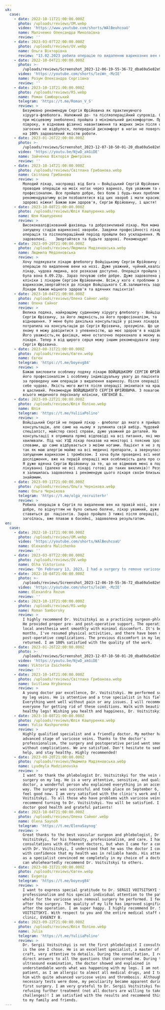 ```yaml
---
uk:
  case:
    - date: 2022-10-11T21:00:00.000Z
      photo: /uploads/reviews/OM.webp
      video: 'https://www.youtube.com/shorts/WAlBeuhcoaU'
      name: Маліченко Олександра Миколаївна
      review: ''
    - date: 2023-03-07T22:00:00.000Z
      photo: /uploads/reviews/OV.webp
      name: Ольга Вікторівна
      review: "13.02.2023 робила операцію по видаленню варикозних вен нижніх кінцівок у С.Ю. Войцицького в клініці Oxford medical. Хочу висловити велику подяку лікарю за турботливе ставлення та високий професіоналізм! Сергій Юрійович дуже дбайливо провів операцію і подальше спостереження. Операція проводилася під місцевою анестезією. Лікар весь час попереджав мене про кожну свою дію та де може бути боляче. Але боляче майже не було! Лікар має бути людяним, окрім того що професійним, і це саме про Сергія Юрійовича! Я була приємно вражена як швидко, легко і вдало пройшла операція. Мої маленькі ранки швидко загоюються і я дуже рада цьому. Подальше залежить вже від мене ( наскільки старанно я буду виконувати рекомендації лікаря), але якщо що - то Сергій Юрійович завжди на зв'язку.\_ До літа буду вже з красивими ніжками \U0001F601 Дякую, Лікарю! \U0001F917\n"
    - date: 2022-10-04T21:00:00.000Z
      photo: >-
        /uploads/reviews/Screenshot_2023-12-06-19-55-36-72_dba69a5e82e939c3ddef13f99a115ca3_1.jpg
      video: 'https://youtube.com/shorts/leiWn_-MzIE'
      name: Розум Олександра Сергіївна
      review: ''
    - date: 2023-10-13T21:00:00.000Z
      photo: /uploads/reviews/RS.webp
      name: Роман Самборський
      telegram: 'https://t.me/Roman_V_S'
      review: >
        Безумовно рекомендую Сергія Юрійовича як практикуючого
        хірурга-флеболога. Належний до- та післяопераційний супровід. Операція
        при місцевому знеболенні пройшла з мінімальний дискомфортом. Пройшло
        півроку, я відновив фізичні навантаження та жодних змін після операції
        загоєння не відбулося, попередній дискомфорт в ногах не повертається -
        на 100% задоволений якістю роботи.
    - date: 2023-01-26T22:00:00.000Z
      photo: >-
        /uploads/reviews/Screenshot_2023-12-07-10-50-01-20_dba69a5e82e939c3ddef13f99a115ca3_1.jpg
      video: 'https://youtu.be/NjwD_akGiDE'
      name: Зайченко Вікторія Дмитрівна
      review: ''
    - date: 2023-10-14T21:00:00.000Z
      photo: /uploads/reviews/Світлана Грибанова.webp
      name: Світлана Грибанова
      review: >
        Молодий лікар, насправді від Бога – Войціцький Сергій Юрійович. Він
        проводив операцію на моїх ногах через варикоз, був уважним та справжнім
        професіоналом. Все пройшло добре, без болю і будь-яких проблем. Я
        рекомендуватиму всім позбавлятися від цих хвороб і мати красиві та
        здорові ніжки! Бажаю вам здоров'я, Сергію Юрійовичу, і щастя!
    - date: 2023-10-08T21:00:00.000Z
      photo: /uploads/reviews/Юлія Кашпуренко.webp
      name: Юля Кашпуренко
      review: >
        Висококваліфікований фахівець та доброзичливий лікар. Моя мама мала
        запущену стадію варикозної хвороби. Завдяки професійності лікаря,
        операція та післяопераційний період пройшли без ускладнення. Ми
        задоволені.    Звертайтеся та будьте здорові. Рекомендую!
    - date: 2023-09-20T21:00:00.000Z
      photo: /uploads/reviews/Людмила Мадзяновська.webp
      name: Людмила Медзяновська
      review: >
        Хочу подякувати лікарю флебологу Войціцькому Сергію Юрійовичу за
        операцію по видаленню вени на нозі. Дуже уважний, чуйний,кваліфікований
        лікар, чудова людина, все розказав доступно. Операція пройшла успішно,
        була вона 6.09.23р. Зараз почуваю себе добре. Дуже задоволена роботою
        клініки і лікарем Сергієм Юрійовичем. Всім,у кого є проблеми з
        варикозом,звертайтеся до лікаря Войціцького С.Ю.залишитесь задоволеними.
        Лікарю бажаю міцного здоров'я та вдячних пацієнтів!
    - date: 2023-10-04T21:00:00.000Z
      photo: /uploads/reviews/Олена Сайног.webp
      name: Олена Сайног
      review: >
        Велика подяка, найкращому судинному хірургу флебологу - Войціцькому
        Сергію Юрієвичу, за його людяність,за його професіоналізм, та
        відношення. У мене було декілька консультацій у різних лікарів, але коли
        потрапила на консультацію до Сергія Юрієвича, зрозуміла. Що це той лікар
        якому я можу довіритися з упевненістю, що моє здоров'я в надійних руках.
        Його уважність,як фахівця, мене остаточно переконало в моєму виборі
        лікаря. Тепер я від щирого серця можу іншим рекомендувати звертатися до
        Сергія Юрієвича.
    - date: 2023-08-31T21:00:00.000Z
      photo: /uploads/reviews/Євген.webp
      name: Євген
      telegram: 'https://t.me/boyevg84'
      review: >
        Бажаю висловити особливу подяку лікарю ВОЙЦИЦЬКОМУ СЕРГІЮ ЮРІЙОВИЧУ за
        його професіоналізм і особливу індивідуальну увагу до пацієнта вцілому
        за проведену ним операцію з видалення варикозу. Після операції відчуваю
        себе чудово. Якість мого життя після операції змінилася на краще. Супер,
        я щасливий. Рекомендую ВОЙЦИЦЬКОГО СЕРГІЯ ЮРІЙОВИЧА. З повагою до Вас і
        всього медичного персоналу клініки, ЄВГЕНІЙ Б.
    - date: 2023-09-22T21:00:00.000Z
      photo: /uploads/reviews/Юлія Поліно.webp
      name: Юлія
      telegram: 'https://t.me/YuliiaPolino'
      review: >
        Войціцький Сергій не перший лікар - флеболог до якого я прийшла на
        консультацію, але саме на ньому я зупинила свій вибір. Чудовий
        спеціаліст, майстер своєї справи, дуже уважний до деталей. На
        консультації я отримала прямі відповіді на всі питання, які мене
        хвилювали. Під час УЗД лікар показав на моніторі і пояснив зрозумілими
        словами, що саме відбувається з моїми ногами. Пацієнт я не з простих,
        так як маю алергію майже на всі медичні препарати, а звернулася з досить
        запущеним варикозом і тромбозом. І хоча були проведені всі необхідні
        дослідження, вже на першій операції моя особливість дала про себе знати.
        Я дуже вдячна Сергію Юрійовичу за те, що не відмовив мені в подальшому
        лікуванні (далеко не всі лікарі готові до таких викликів)! Результатами
        я залишилась задоволена і рекомендую цього лікаря своїм близьким і
        знайомим.
    - date: 2023-09-11T21:00:00.000Z
      photo: /uploads/reviews/Ольга Чернікова.webp
      name: Ольга Чернікова
      telegram: 'https://t.me/olga_recruiterhr'
      review: >
        Робила операцію в Сергія по видаленню вен на правій нозі, все пройшло
        добре, по відчуттям не було сильно боляче, лікар уважний, дуже обережно
        ставиться до  пацієнтів. Зараз пройшло 3 тижні після операції, нога
        загоїлась, вже плаваю в басейні, задоволена результатом.
en:
  case:
    - date: 2022-10-11T21:00:00.000Z
      photo: /uploads/reviews/OM.webp
      video: 'https://youtube.com/shorts/WAlBeuhcoaU'
      name: Olexandra Malichenko
      review: ''
    - date: 2023-03-07T22:00:00.000Z
      photo: /uploads/reviews/OV.webp
      name: Olha Viktorivna
      review: "On February 13, 2023, I had a surgery to remove varicose veins on my lower limbs performed by Dr. Voitsitskyi at the Oxford Medical Clinic. I want to express my deep gratitude to the doctor for his caring attitude and high level of professionalism! Dr. Voitsitskyi conducted the operation very attentively and provided careful post-operative care. The surgery was performed under local anesthesia. The doctor constantly informed me about each step of the procedure and where I might experience some discomfort. However, the pain was minimal! A doctor should not only be professional but also compassionate, and this perfectly describes . I was pleasantly surprised at how quickly, easily, and successfully the operation went. My small incisions are healing quickly, and I'm very happy about that. The future results depend on me (how diligently I follow the doctor's recommendations), but if anything arises, Dr. Voitsitskyi is always available. I'll have beautiful legs by summer \U0001F601 Thank you, Doctor! \U0001F917\n"
    - date: 2022-10-04T21:00:00.000Z
      photo: >-
        /uploads/reviews/Screenshot_2023-12-06-19-55-36-72_dba69a5e82e939c3ddef13f99a115ca3_1.jpg
      video: 'https://youtube.com/shorts/leiWn_-MzIE'
      name: Olexandra Rozum
      review: ''
    - date: 2023-10-13T21:00:00.000Z
      photo: /uploads/reviews/RS.webp
      name: Roman Samborsky
      review: >
        I highly recommend Dr. Voitsitskyi as a practicing surgeon-phlebologist.
        He provided proper pre- and post-operative support. The operation under
        local anesthesia went smoothly with minimal discomfort. It's been six
        months, I've resumed physical activities, and there have been no
        post-operative complications. The previous discomfort in my legs hasn't
        returned. I am 100% satisfied with the quality of the work.
    - date: 2023-01-26T22:00:00.000Z
      photo: >-
        /uploads/reviews/Screenshot_2023-12-07-10-50-01-20_dba69a5e82e939c3ddef13f99a115ca3_1.jpg
      video: 'https://youtu.be/NjwD_akGiDE'
      name: Viktoria Zaichenko
      review: ''
    - date: 2023-10-14T21:00:00.000Z
      photo: /uploads/reviews/Світлана Грибанова.webp
      name: Svitlana Hrybanova
      review: >
        A young doctor par excellence, Dr. Voitsitskyi. He performed surgery on
        my leg veins. He is attentive and a true specialist in his field.
        Everything went well without pain or any issues. I will recommend him to
        everyone for getting rid of these conditions. Walk with beautiful and
        healthy legs! Wishing you health and happiness, Dr. Voitsitskyi!
    - date: 2023-10-08T21:00:00.000Z
      photo: /uploads/reviews/Юлія Кашпуренко.webp
      name: Yulia Kashpurenko
      review: >
        Highly qualified specialist and a friendly doctor. My mother had an
        advanced stage of varicose veins. Thanks to the doctor's
        professionalism, the surgery and postoperative period went smoothly
        without complications. We are satisfied. Don't hesitate to seek his
        help, and stay healthy. Highly recommended!
    - date: 2023-09-20T21:00:00.000Z
      photo: /uploads/reviews/Людмила Мадзяновська.webp
      name: Lyudmyla Madzianovska
      review: >
        I want to thank the phlebologist Dr. Voitsitskyi for the vein removal
        surgery on my leg. He is a very attentive, sensitive, and qualified
        doctor, a wonderful person who explained everything in an accessible
        way. The surgery was successful and took place on September 6, 2023. I
        feel good now. I am very satisfied with the clinic's work and Dr.
        Voitsitskyi. To all those who have problems with varicose veins, I
        recommend turning to Dr. Voitsitskyi. You will be satisfied. I wish the
        doctor good health and grateful patients!
    - date: 2023-10-04T21:00:00.000Z
      photo: /uploads/reviews/Олена Сайног.webp
      name: Olena Saynoh
      telegram: 'https://t.me/ElenaSaynog'
      review: >
        Great thanks to the best vascular surgeon and phlebologist, Dr. Sergii
        Voitsitskyi, for his humanity, professionalism, and care. I had several
        consultations with different doctors, but when I came for a consultation
        with Dr. Voitsitskyi, I understood that he was the doctor I could trust
        with confidence that my health was in reliable hands. His attentiveness
        as a specialist convinced me completely in my choice of a doctor. Now I
        can wholeheartedly recommend Dr. Voitsitskyi to others.
    - date: 2023-08-31T21:00:00.000Z
      photo: /uploads/reviews/Євген.webp
      name: Evgeniy
      telegram: 'https://t.me/boyevg84'
      review: >
        I want to express special gratitude to Dr. SERGII VOITSITSKYI for his
        professionalism and his special individual attention to the patient as a
        whole for the varicose vein removal surgery he performed. I feel great
        after the surgery. The quality of my life has improved significantly
        after the operation. I am super happy. I highly recommend Dr. SERGII
        VOITSITSKYI. With respect to you and the entire medical staff of the
        clinic, EVGENIY B.
    - date: 2023-09-22T21:00:00.000Z
      photo: /uploads/reviews/Юлія Поліно.webp
      name: Julia
      telegram: 'https://t.me/YuliiaPolino'
      review: >
        Dr. Sergii Voitsitskyi is not the first phlebologist I consulted, but he
        is the one I chose. He is an excellent specialist, a master of his
        craft, very attentive to details. During the consultation, I received
        direct answers to all the questions that concerned me. During the
        ultrasound examination, the doctor showed and explained in
        understandable words what was happening with my legs. I am not an easy
        patient, as I am allergic to almost all medical drugs, and I turned to
        him with quite advanced varicose veins and thrombosis. Although all the
        necessary tests were done, my peculiarity became apparent during the
        first surgery. I am very grateful to Dr. Sergii Voitsitskyi for not
        refusing further treatment (not all doctors are willing to take on such
        challenges)! I am satisfied with the results and recommend this doctor
        to my family and friends.
---
```


